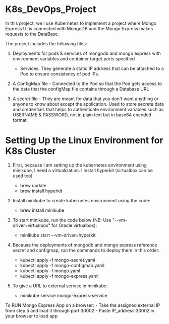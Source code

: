 # K8s_DevOps_Project

In this project, we I use Kubernetes to implement a project where Mongo Express UI is connected with MongoDB and the Mongo Express makes requests to the DataBase. 

The project includes the following files: 

1. Deployments for pods & services of mongodb and mongo express with environment variables and container target ports specified
    - Services: They generate a static IP address that can be attached to a Pod to ensure consistency of pod IPs.
 
2. A ConfigMap file - Connected to the Pod so that the Pod gets access to the data that the configMap file contains through a Database URL

3. A secret file - They are meant for data that you don't want anything or anyone to know about except the application. Used to store secrete data and credentials that helps to authenticate environment variables such as USERNAME & PASSWORD, not in plain text but in base64 encoded format.


# Setting Up the Linux Environment for K8s Cluster

1. First, because I am setting up the kubernetes environment using minikube, I need a virtualization. I install hyperkit (virtualbox can be used too)
    - brew update
    - brew install hyperkit

2. Install minikube to create kubernetes environment using the code:
    - brew install minikube

3. To start minikube, run the code below (NB: Use "--vm-driver=virtualbox" for Oracle virtualbox):
    - minikube start --vm-driver=hyperkit

4. Because the deployments of mongodb and mongo express reference secret and configmap, run the commands to deploy them in this order:
    - kubectl apply -f mongo-secret.yaml
    - kubectl apply -f mongo-configmap.yaml
    - kubectl apply -f mongo.yaml
    - kubectl apply -f mongo-express.yaml

5. To give a URL to external service in minikube:
    - minikube service mongo-express-service

To RUN Mongo Express App on a browser:
    - Take the assigned external IP from step 5 and load it through port 30002
    - Paste IP_address:30002 in your browser to load app
